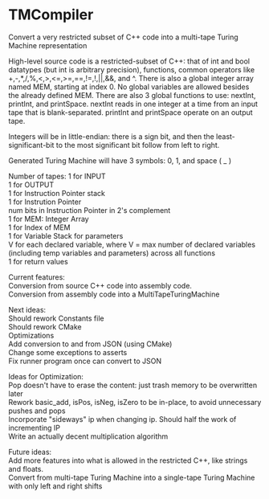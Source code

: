 # TMCompiler
Convert a very restricted subset of C++ code into a multi-tape Turing Machine representation

High-level source code is a restricted-subset of C++: that of int and bool datatypes (but int is arbitrary precision),
functions, common operators like +,-,*,/,%,<,>,<=,>=,==,!=,!,||,&&, and ^. There is also a global integer array named 
MEM, starting at index 0. No global variables are allowed besides the already defined MEM. There are also 3 global 
functions to use: nextInt, printInt, and printSpace. nextInt reads in one integer at a time from an input tape that is
blank-separated. printInt and printSpace operate on an output tape.

Integers will be in little-endian: there is a sign bit, and then the least-significant-bit 
to the most significant bit follow from left to right.

Generated Turing Machine will have 3 symbols: 0, 1, and space ( _ )

Number of tapes:
1 for INPUT  
1 for OUTPUT  
1 for Instruction Pointer stack  
1 for Instrution Pointer  
num bits in Instruction Pointer in 2's complement  
1 for MEM: Integer Array  
1 for Index of MEM  
1 for Variable Stack for parameters  
V for each declared variable, where V = max number of declared variables (including temp variables and parameters) across all functions  
1 for return values  

Current features:  
Conversion from source C++ code into assembly code.  
Conversion from assembly code into a MultiTapeTuringMachine  

Next ideas:  
Should rework Constants file  
Should rework CMake  
Optimizations  
Add conversion to and from JSON (using CMake)  
Change some exceptions to asserts  
Fix runner program once can convert to JSON  

Ideas for Optimization:  
Pop doesn't have to erase the content: just trash memory to be overwritten later  
Rework basic_add, isPos, isNeg, isZero to be in-place, to avoid unnecessary pushes and pops  
Incorporate "sideways" ip when changing ip. Should half the work of incrementing IP  
Write an actually decent multiplication algorithm  

Future ideas:  
Add more features into what is allowed in the restricted C++, like strings and floats.  
Convert from multi-tape Turing Machine into a single-tape Turing Machine with only left and right shifts  

